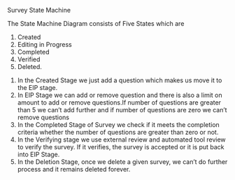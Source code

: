 Survey State Machine

The State Machine Diagram consists of Five States which are
1. Created
2. Editing in Progress
3. Completed
4. Verified
5. Deleted.
1)	In the Created Stage we just add a question which makes us move it to the EIP stage.
2)	In EIP Stage we can add or remove question and there is also a limit on amount to add or remove questions.If number of questions are greater than 5 we can’t add further and if number of questions are zero we can’t remove questions
3)	In the Completed Stage of Survey we check if it meets the completion criteria whether the number of questions are greater than zero or not.
4)	In the Verifying stage we use external review and automated tool review to verify the survey. If it verifies, the survey is accepted or it is put back into EIP Stage.
5)	In the Deletion Stage, once we delete a given survey, we can’t do further process and it remains deleted forever.
